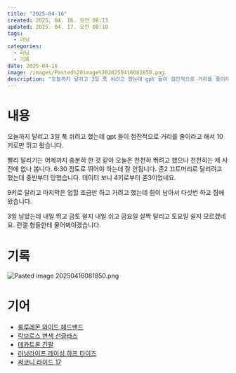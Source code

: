 ```yaml
---
title: "2025-04-16"
created: 2025. 04. 16. 오전 08:13
updated: 2025. 04. 17. 오전 08:18
tags:
  - 러닝
categories:
  - 러닝
  - 기록
date: 2025-04-16
image: /images/Pasted%20image%2020250416081850.png
description: "오늘까지 달리고 3일 푹 쉬려고 했는데 gpt 들이 점진적으로 거리를 줄이라고 해서 10키로만 뛰고 왔습니다. 빨리 달리기는 어제까지 충분히 한 것 같아 오늘은 천천히 뛰려고 했으나 천천히는 제 사전에 없나 봅니다. 6:30 정도로 뛰어야 하는데 잘 안됩니다. 존2 끄트머리로 달리려고 "
---
```

# 내용

오늘까지 달리고 3일 푹 쉬려고 했는데 gpt 들이 점진적으로 거리를 줄이라고 해서 10키로만 뛰고 왔습니다.

빨리 달리기는 어제까지 충분히 한 것 같아 오늘은 천천히 뛰려고 했으나 천천히는 제 사전에 없나 봅니다. 6:30 정도로 뛰어야 하는데 잘 안됩니다. 존2 끄트머리로 달리려고 했는데 중반부터 망했습니다. 데이터 보니 4키로부터 존3이었네요.

9키로 달리고 마지막은 업힐 조금만 하고 가려고 했는데 힘이 남아서 다섯번 하고 집에 왔습니다.

3일 남았는데 내일 뛰고 금토 쉴지 내일 쉬고 금요일 살짝 달리고 토요일 쉴지 모르겠네요. 런갤 형들한테 물어봐야겠습니다.

# 기록

![Pasted image 20250416081850.png](/images/Pasted%20image%2020250416081850.png)

# 기어

- [룰루레몬 와이드 헤드밴드](/posts/룰루레몬-와이드-헤드밴드)
- [락브로스 변색 선글라스](/posts/락브로스-변색-선글라스)
- [데카트론 긴팔](/posts/데카트론-긴팔)
- [러닝라이프 레이싱 하프 타이즈](/posts/러닝라이프-레이싱-하프-타이즈)
- [써코니 라이드 17](/posts/써코니-라이드-17)
